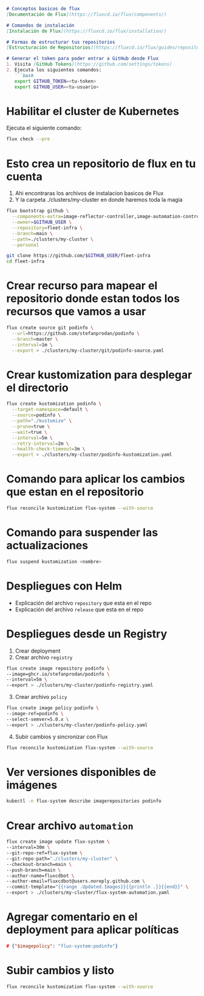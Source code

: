 

```markdown
# Conceptos basicos de flux
[Documentación de Flux](https://fluxcd.io/flux/components/)

# Comandos de instalación
[Instalación de Flux](https://fluxcd.io/flux/installation/)

# Formas de estructurar tus repositorios
[Estructuración de Repositorios](https://fluxcd.io/flux/guides/repository-structure/)

# Generar el token para poder entrar a GitHub desde Flux
1. Visita [GitHub Tokens](https://github.com/settings/tokens)
2. Ejecuta los siguientes comandos:
   ```bash
   export GITHUB_TOKEN=<tu-token>
   export GITHUB_USER=<tu-usuario>
   ```

# Habilitar el cluster de Kubernetes
Ejecuta el siguiente comando:
```bash
flux check --pre
```

# Esto crea un repositorio de flux en tu cuenta
1. Ahi encontraras los archivos de instalacion basicos de Flux
2. Y la carpeta ./clusters/my-cluster en donde haremos toda la magia
```bash
flux bootstrap github \
  --components-extra=image-reflector-controller,image-automation-controller \
  --owner=$GITHUB_USER \
  --repository=fleet-infra \
  --branch=main \
  --path=./clusters/my-cluster \
  --personal

git clone https://github.com/$GITHUB_USER/fleet-infra
cd fleet-infra
```

# Crear recurso para mapear el repositorio donde estan todos los recursos que vamos a usar
```bash
flux create source git podinfo \
  --url=https://github.com/stefanprodan/podinfo \
  --branch=master \
  --interval=1m \
  --export > ./clusters/my-cluster/git/podinfo-source.yaml
```

# Crear kustomization para desplegar el directorio
```bash
flux create kustomization podinfo \
  --target-namespace=default \
  --source=podinfo \
  --path="./kustomize" \
  --prune=true \
  --wait=true \
  --interval=5m \
  --retry-interval=2m \
  --health-check-timeout=3m \
  --export > ./clusters/my-cluster/podinfo-kustomization.yaml
```

# Comando para aplicar los cambios que estan en el repositorio
```bash
flux reconcile kustomization flux-system --with-source
```

# Comando para suspender las actualizaciones
```bash
flux suspend kustomization <nombre>
```

# Despliegues con Helm
- Explicación del archivo `repository` que esta en el repo
- Explicación del archivo `release` que esta en el repo

# Despliegues desde un Registry
1. Crear deployment
2. Crear archivo `registry`
```bash
flux create image repository podinfo \
--image=ghcr.io/stefanprodan/podinfo \
--interval=5m \
--export > ./clusters/my-cluster/podinfo-registry.yaml
```

3. Crear archivo `policy`
```bash
flux create image policy podinfo \
--image-ref=podinfo \
--select-semver=5.0.x \
--export > ./clusters/my-cluster/podinfo-policy.yaml
```

4. Subir cambios y sincronizar con Flux
```bash
flux reconcile kustomization flux-system --with-source
```

# Ver versiones disponibles de imágenes
```bash
kubectl -n flux-system describe imagerepositories podinfo
```

# Crear archivo `automation`
```bash
flux create image update flux-system \
--interval=30m \
--git-repo-ref=flux-system \
--git-repo-path="./clusters/my-cluster" \
--checkout-branch=main \
--push-branch=main \
--author-name=fluxcdbot \
--author-email=fluxcdbot@users.noreply.github.com \
--commit-template="{{range .Updated.Images}}{{println .}}{{end}}" \
--export > ./clusters/my-cluster/flux-system-automation.yaml
```

# Agregar comentario en el deployment para aplicar políticas
```json
# {"$imagepolicy": "flux-system:podinfo"}
```

# Subir cambios y listo
```bash
flux reconcile kustomization flux-system --with-source
```
